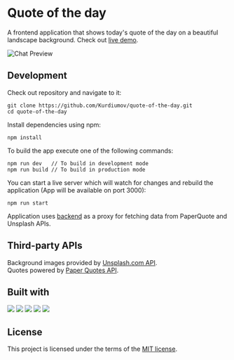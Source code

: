 # Quote of the day

A frontend application that shows today's quote of the day on a beautiful landscape background. Check out [live demo](https://kurdiumov.github.io/quote-of-the-day/).

![Chat Preview](https://github.com/Kurdiumov/quote-of-the-day/blob/main/images/demo.png)

Development
---
Check out repository and navigate to it:
```
git clone https://github.com/Kurdiumov/quote-of-the-day.git
cd quote-of-the-day
```
    
Install dependencies using npm:
```
npm install
```

To build the app execute one of the following commands:
```
npm run dev   // To build in development mode
npm run build // To build in production mode
```   
You can start a live server which will watch for changes and rebuild the application (App will be available on port 3000):
```
npm run start
```

Application uses [backend](https://github.com/Kurdiumov/quote-of-the-day-backend) as a proxy for fetching data from PaperQuote and Unsplash APIs.

Third-party APIs
---
Background images provided by [Unsplash.com API](https://unsplash.com/developers). <br/>
Quotes powered by [Paper Quotes API](http://paperquotes.com/).

## Built with
<img src="https://img.shields.io/badge/javascript%20-%23323330.svg?&style=for-the-badge&logo=javascript&logoColor=%23F7DF1E"/> <img src="https://img.shields.io/badge/html5%20-%23E34F26.svg?&style=for-the-badge&logo=html5&logoColor=white"/> <img src="https://img.shields.io/badge/css3%20-%231572B6.svg?&style=for-the-badge&logo=css3&logoColor=white"/> <img src="https://img.shields.io/badge/%7BLESS%7D-%231d365d?&style=for-the-badge&logoColor=white"/> <img src="https://img.shields.io/badge/webpack%20-%238DD6F9.svg?&style=for-the-badge&logo=webpack&logoColor=black" />

## License
This project is licensed under the terms of the [MIT license](https://github.com/Kurdiumov/quote-of-the-day/blob/main/LICENSE).